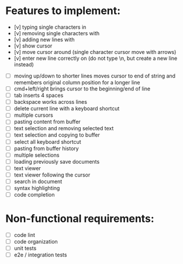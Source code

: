 # Features to implement:
- [v] typing single characters in
- [v] removing single characters with <Backspace>
- [v] adding new lines with <Enter>
- [v] show cursor
- [v] move cursor around (single character cursor move with arrows)
- [v] enter new line correctly on <enter> (do not type \n, but create a new line instead)
- [ ] moving up/down to shorter lines moves cursor to end of string and remembers original column position for a longer line  
- [ ] cmd+left/right brings cursor to the beginning/end of line   
- [ ] tab inserts 4 spaces
- [ ] backspace works across lines  
- [ ] delete current line with a keyboard shortcut
- [ ] multiple cursors
- [ ] pasting content from buffer
- [ ] text selection and removing selected text
- [ ] text selection and copying to buffer
- [ ] select all keyboard shortcut  
- [ ] pasting from buffer history
- [ ] multiple selections
- [ ] loading previously save documents
- [ ] text viewer
- [ ] text viewer following the cursor
- [ ] search in document
- [ ] syntax highlighting
- [ ] code completion

# Non-functional requirements:
- [ ] code lint
- [ ] code organization
- [ ] unit tests
- [ ] e2e / integration tests